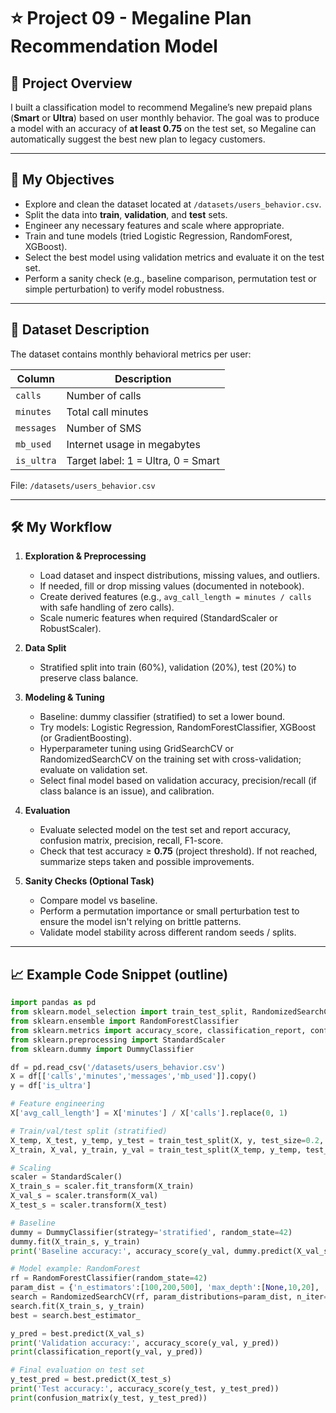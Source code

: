 # ⭐ Project 09 - Megaline Plan Recommendation Model

## 📌 Project Overview
I built a classification model to recommend Megaline’s new prepaid plans (**Smart** or **Ultra**) based on user monthly behavior. The goal was to produce a model with an accuracy of **at least 0.75** on the test set, so Megaline can automatically suggest the best new plan to legacy customers.

---

## 🎯 My Objectives
- Explore and clean the dataset located at `/datasets/users_behavior.csv`.  
- Split the data into **train**, **validation**, and **test** sets.  
- Engineer any necessary features and scale where appropriate.  
- Train and tune models (tried Logistic Regression, RandomForest, XGBoost).  
- Select the best model using validation metrics and evaluate it on the test set.  
- Perform a sanity check (e.g., baseline comparison, permutation test or simple perturbation) to verify model robustness.

---

## 📂 Dataset Description
The dataset contains monthly behavioral metrics per user:

| Column     | Description |
|------------|-------------|
| `calls`    | Number of calls |
| `minutes`  | Total call minutes |
| `messages` | Number of SMS |
| `mb_used`  | Internet usage in megabytes |
| `is_ultra` | Target label: 1 = Ultra, 0 = Smart |

File: `/datasets/users_behavior.csv`

---

## 🛠️ My Workflow
1. **Exploration & Preprocessing**
   - Load dataset and inspect distributions, missing values, and outliers.
   - If needed, fill or drop missing values (documented in notebook).
   - Create derived features (e.g., `avg_call_length = minutes / calls` with safe handling of zero calls).
   - Scale numeric features when required (StandardScaler or RobustScaler).

2. **Data Split**
   - Stratified split into train (60%), validation (20%), test (20%) to preserve class balance.

3. **Modeling & Tuning**
   - Baseline: dummy classifier (stratified) to set a lower bound.
   - Try models: Logistic Regression, RandomForestClassifier, XGBoost (or GradientBoosting).
   - Hyperparameter tuning using GridSearchCV or RandomizedSearchCV on the training set with cross-validation; evaluate on validation set.
   - Select final model based on validation accuracy, precision/recall (if class balance is an issue), and calibration.

4. **Evaluation**
   - Evaluate selected model on the test set and report accuracy, confusion matrix, precision, recall, F1-score.
   - Check that test accuracy ≥ **0.75** (project threshold). If not reached, summarize steps taken and possible improvements.

5. **Sanity Checks (Optional Task)**
   - Compare model vs baseline.
   - Perform a permutation importance or small perturbation test to ensure the model isn't relying on brittle patterns.
   - Validate model stability across different random seeds / splits.

---

## 📈 Example Code Snippet (outline)
```python
import pandas as pd
from sklearn.model_selection import train_test_split, RandomizedSearchCV
from sklearn.ensemble import RandomForestClassifier
from sklearn.metrics import accuracy_score, classification_report, confusion_matrix
from sklearn.preprocessing import StandardScaler
from sklearn.dummy import DummyClassifier

df = pd.read_csv('/datasets/users_behavior.csv')
X = df[['calls','minutes','messages','mb_used']].copy()
y = df['is_ultra']

# Feature engineering
X['avg_call_length'] = X['minutes'] / X['calls'].replace(0, 1)

# Train/val/test split (stratified)
X_temp, X_test, y_temp, y_test = train_test_split(X, y, test_size=0.2, stratify=y, random_state=42)
X_train, X_val, y_train, y_val = train_test_split(X_temp, y_temp, test_size=0.25, stratify=y_temp, random_state=42)  # 0.25 * 0.8 = 0.2

# Scaling
scaler = StandardScaler()
X_train_s = scaler.fit_transform(X_train)
X_val_s = scaler.transform(X_val)
X_test_s = scaler.transform(X_test)

# Baseline
dummy = DummyClassifier(strategy='stratified', random_state=42)
dummy.fit(X_train_s, y_train)
print('Baseline accuracy:', accuracy_score(y_val, dummy.predict(X_val_s)))

# Model example: RandomForest
rf = RandomForestClassifier(random_state=42)
param_dist = {'n_estimators':[100,200,500], 'max_depth':[None,10,20], 'min_samples_leaf':[1,2,4]}
search = RandomizedSearchCV(rf, param_distributions=param_dist, n_iter=10, cv=5, scoring='accuracy', random_state=42)
search.fit(X_train_s, y_train)
best = search.best_estimator_

y_pred = best.predict(X_val_s)
print('Validation accuracy:', accuracy_score(y_val, y_pred))
print(classification_report(y_val, y_pred))

# Final evaluation on test set
y_test_pred = best.predict(X_test_s)
print('Test accuracy:', accuracy_score(y_test, y_test_pred))
print(confusion_matrix(y_test, y_test_pred))
